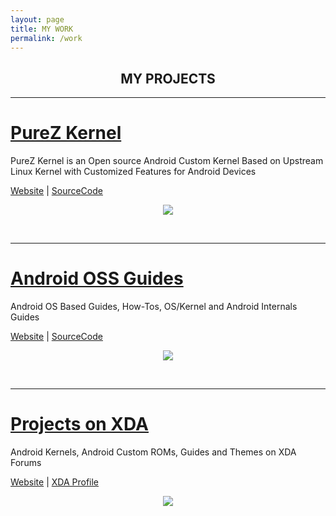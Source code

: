 ```yaml
---
layout: page
title: MY WORK
permalink: /work
---
```


<h2 align="center">MY PROJECTS</h2>

---

<h1><a href="https://purez-kernel.github.io">PureZ Kernel</a></h1>
<p>PureZ Kernel is an Open source Android Custom Kernel Based on Upstream Linux Kernel with Customized Features for Android Devices</p>
<p><a href="https://zawzaww.github.io/work/purez-kernel">Website</a> | <a href="https://github.com/purez-kernel">SourceCode</a></p>
<p align="center"><img src="https://s20.postimg.cc/vpbav0vq5/Pure_Z-_Logo.png" /></p>
<br>

----

<h1><a href="https://zawzaww.github.io/work/androidoss-guides">Android OSS Guides</a></h1>
<p>Android OS Based Guides, How-Tos, OS/Kernel and Android Internals Guides</p>
<p><a href="https://zawzaww.github.io/work/androidoss-guides">Website</a> | <a href="https://github.com/zawzaww/androidoss-guides">SourceCode</a></p>
<p align="center"><img src="https://s20.postimg.cc/70n6ckm5p/android-os-logo-grey.jpg" /></p>
<br>

----

<h1><a href="https://zawzaww.github.io/work/xda-threads-works">Projects on XDA</a></h1>
<p>Android Kernels, Android Custom ROMs, Guides and Themes on XDA Forums</p>
<p><a href="https://zawzaww.github.io/work/xda-threads-works">Website</a> | <a href="https://forum.xda-developers.com/member.php?u=7581611">XDA Profile</a></p>
<p align="center">
  <img src="https://s20.postimg.cc/4qq51vcl9/xda-developers.png" /> 
</p>

